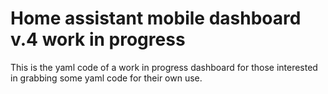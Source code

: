 # Home assistant mobile dashboard v.4 work in progress
This is the yaml code of a work in progress dashboard for those interested in grabbing some yaml code for their own use. 
